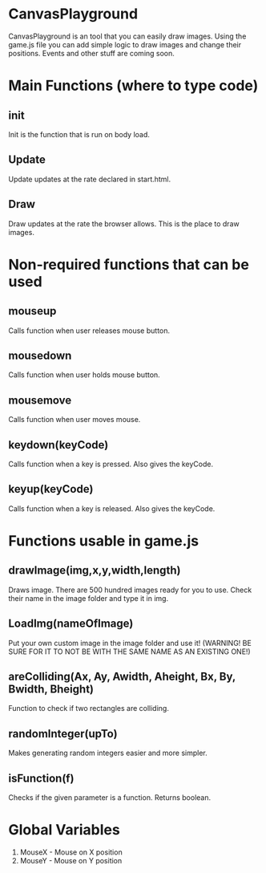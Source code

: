 # CanvasPlayground

CanvasPlayground is an tool that you can easily draw images. Using the game.js file you can add simple logic to draw images and change their positions. Events and other stuff are coming soon.

# Main Functions (where to type code)

## init

Init is the function that is run on body load.

## Update

Update updates at the rate declared in start.html.

## Draw

Draw updates at the rate the browser allows. This is the place to draw images.

# Non-required functions that can be used

## mouseup

Calls function when user releases mouse button.

## mousedown

Calls function when user holds mouse button.

## mousemove

Calls function when user moves mouse.

## keydown(keyCode)

Calls function when a key is pressed. Also gives the keyCode.

## keyup(keyCode)

Calls function when a key is released. Also gives the keyCode.

# Functions usable in game.js

## drawImage(img,x,y,width,length)

Draws image. There are 500 hundred images ready for you to use. Check their name in the image folder and type it in img.

## LoadImg(nameOfImage)

Put your own custom image in the image folder and use it! (WARNING! BE SURE FOR IT TO NOT BE WITH THE SAME NAME AS AN EXISTING ONE!)

## areColliding(Ax, Ay, Awidth, Aheight, Bx, By, Bwidth, Bheight)

Function to check if two rectangles are colliding.

## randomInteger(upTo)

Makes generating random integers easier and more simpler.

## isFunction(f)

Checks if the given parameter is a function. Returns boolean.

# Global Variables

<ol>
<li>MouseX - Mouse on X position
<li>MouseY - Mouse on Y position
</ol>
